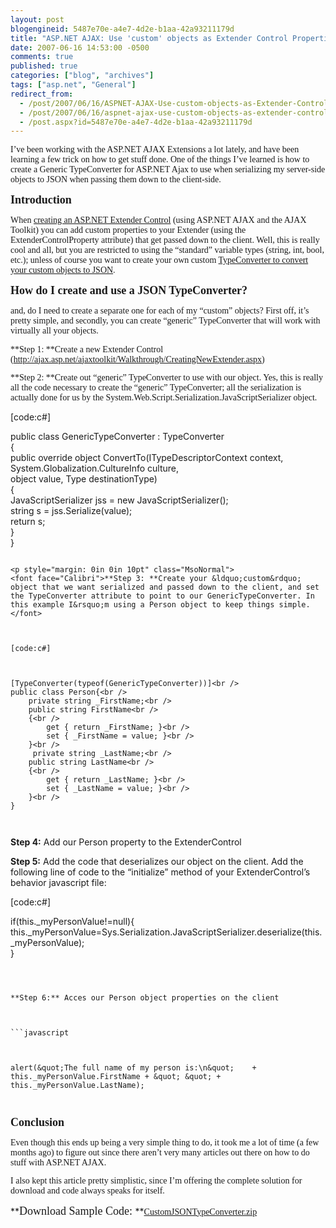 ```yaml
---
layout: post
blogengineid: 5487e70e-a4e7-4d2e-b1aa-42a93211179d
title: "ASP.NET AJAX: Use 'custom' objects as Extender Control Properties"
date: 2007-06-16 14:53:00 -0500
comments: true
published: true
categories: ["blog", "archives"]
tags: ["asp.net", "General"]
redirect_from: 
  - /post/2007/06/16/ASPNET-AJAX-Use-custom-objects-as-Extender-Control-Properties
  - /post/2007/06/16/aspnet-ajax-use-custom-objects-as-extender-control-properties
  - /post.aspx?id=5487e70e-a4e7-4d2e-b1aa-42a93211179d
---
```

<!-- more -->
<p style="margin: 0in 0in 10pt" class="MsoNormal">
<font face="Calibri">I&rsquo;ve been working with the ASP.NET AJAX Extensions a lot lately, and have been learning a few trick on how to get stuff done. One of the things I&rsquo;ve learned is how to create a Generic TypeConverter for ASP.NET Ajax to use when serializing my server-side objects to JSON when passing them down to the client-side.</font> 

**<font face="Calibri"><font size="4">Introduction</font></font>** 
<p style="margin: 0in 0in 10pt" class="MsoNormal">
<font face="Calibri">When <a href="http://ajax.asp.net/ajaxtoolkit/Walkthrough/CreatingNewExtender.aspx">creating an ASP.NET Extender Control</a> (using ASP.NET AJAX and the AJAX Toolkit) you can add custom properties to your Extender (using the ExtenderControlProperty attribute) that get passed down to the client. Well, this is really cool and all, but you are restricted to using the &ldquo;standard&rdquo; variable types (string, int, bool, etc.); unless of course you want to create your own custom <a href="http://ajax.asp.net/docs/mref/N_System_Web_Script_Serialization.aspx">TypeConverter to convert your custom objects to JSON</a></font><font face="Calibri">.</font> 

**<font face="Calibri"><font size="4">How do I create and use a JSON TypeConverter?</font></font>** 
<p style="margin: 0in 0in 10pt" class="MsoNormal">
<font face="Calibri">and, do I need to create a separate one for each of my &ldquo;custom&rdquo; objects? First off, it&rsquo;s pretty simple, and secondly, you can create &ldquo;generic&rdquo; TypeConverter that will work with virtually all your objects.</font> 

<p style="margin: 0in 0in 10pt" class="MsoNormal">
<font face="Calibri">**Step 1: **Create a new Extender Control (</font><a href="http://ajax.asp.net/ajaxtoolkit/Walkthrough/CreatingNewExtender.aspx"><font face="Calibri">http://ajax.asp.net/ajaxtoolkit/Walkthrough/CreatingNewExtender.aspx</font></a><font face="Calibri">)</font> 

<p style="margin: 0in 0in 10pt" class="MsoNormal">
<font face="Calibri">**Step 2: **Create out &ldquo;generic&rdquo; TypeConverter to use with our object. Yes, this is really all the code necessary to create the &ldquo;generic&rdquo; TypeConverter; all the serialization is actually done for us by the System.Web.Script.Serialization.JavaScriptSerializer object.</font> 



[code:c#]



public class GenericTypeConverter : TypeConverter<br />
{<br />
    public override object ConvertTo(ITypeDescriptorContext context, <br />
       System.Globalization.CultureInfo culture,<br />
        object value, Type destinationType) <br />
   {<br />
        JavaScriptSerializer jss = new JavaScriptSerializer();<br />
        string s = jss.Serialize(value);<br />
        return s;<br />
    } <br />
}



```

<p style="margin: 0in 0in 10pt" class="MsoNormal">
<font face="Calibri">**Step 3: **Create your &ldquo;custom&rdquo; object that we want serialized and passed down to the client, and set the TypeConverter attribute to point to our GenericTypeConverter. In this example I&rsquo;m using a Person object to keep things simple.</font> 



[code:c#]



[TypeConverter(typeof(GenericTypeConverter))]<br />
public class Person{<br />
    private string _FirstName;<br />
    public string FirstName<br />
    {<br />
        get { return _FirstName; }<br />
        set { _FirstName = value; }<br />
    }<br />
     private string _LastName;<br />
    public string LastName<br />
    {<br />
        get { return _LastName; }<br />
        set { _LastName = value; }<br />
    }<br />
}



```



**Step 4:** Add our Person property to the ExtenderControl



**Step 5:** Add the code that deserializes our object on the client. Add the following line of code to the &ldquo;initialize&rdquo; method of your ExtenderControl&rsquo;s behavior javascript file:



[code:c#] 



if(this._myPersonValue!=null){<br />
this._myPersonValue=Sys.Serialization.JavaScriptSerializer.deserialize(this._myPersonValue);<br />
}



```



**Step 6:** Acces our Person object properties on the client



```javascript 



alert(&quot;The full name of my person is:\n&quot;    + this._myPersonValue.FirstName + &quot; &quot; + this._myPersonValue.LastName); 



```



**<font face="Calibri"><font size="4">Conclusion</font></font>** 

<p style="margin: 0in 0in 10pt" class="MsoNormal">
<font face="Calibri">Even though this ends up being a very simple thing to do, it took me a lot of time (a few months ago) to figure out since there aren&rsquo;t very many articles out there on how to do stuff with ASP.NET AJAX.</font> 

<p style="margin: 0in 0in 10pt" class="MsoNormal">
<font face="Calibri">I also kept this article pretty simplistic, since I&rsquo;m offering the complete solution for download and code always speaks for itself.</font> 

<p style="margin: 0in 0in 10pt" class="MsoNormal">
**<font face="Calibri"><font size="4">Download Sample Code: </font></font>**<font face="Calibri"><a href="/download/blog/1377/CustomJSONTypeConverter.zip">CustomJSONTypeConverter.zip</a></font> 

